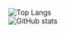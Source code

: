 ![Top Langs](https://github-readme-stats.vercel.app/api/top-langs/?username=JuriAllikvee&theme=aura_dark&hide_border=true&include_all_commits=true&count_private=false&layout=donut&show_icons=true)<br/>
![GitHub stats](https://github-readme-stats.vercel.app/api?username=KRAKENN8&theme=aura_dark&show_icons=true)

